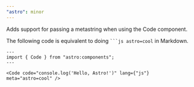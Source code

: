 ```yaml
---
"astro": minor
---
```


Adds support for passing a metastring when using the Code component.

The following code is equivalent to doing `` ```js astro=cool `` in Markdown.

```astro
---
import { Code } from "astro:components";
---

<Code code="console.log('Hello, Astro!')" lang={"js"} meta="astro=cool" />
```
